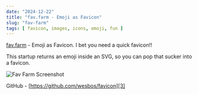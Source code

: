 ```yaml
---
date: "2024-12-22"
title: "fav.farm - Emoji as Favicon"
slug: "fav-farm"
tags: [ favicon, images, icons, emoji, fun ]
---
```




[fav.farm][1] - Emoji as Favicon. I bet you need a quick favicon!!

This startup returns an emoji inside an SVG, so you can pop that sucker into a favicon.

![Fav Farm Screenshot][2]

GitHub - [https://github.com/wesbos/favicon][3]



   [1]: https://fav.farm/
   [2]: /saves/2024/12/images/fav-farm.png
   [3]: https://github.com/wesbos/favicon
